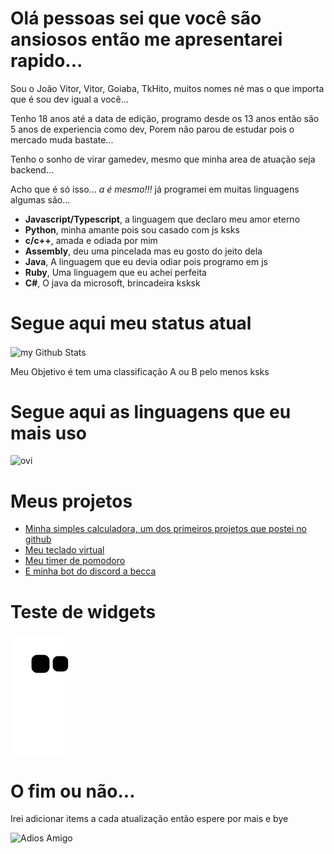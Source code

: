 # Olá pessoas sei que você são ansiosos então me apresentarei rapido...
<p>Sou o João Vitor, Vitor, Goiaba, TkHito, muitos nomes né mas o que importa que é sou dev igual a você...</p>
<p>Tenho 18 anos até a data de edição, programo desde os 13 anos então são 5 anos de experiencia como dev, Porem não parou de estudar pois o mercado muda bastate...</p>

<p>Tenho o sonho de virar gamedev, mesmo que minha area de atuação seja backend...</p>
<p>Acho que é só isso... <i>a é mesmo!!!</i> já programei em muitas linguagens algumas são...</p>
<ul>
  <li><strong>Javascript/Typescript</strong>, a linguagem que declaro meu amor eterno</li>
  <li><strong>Python</strong>, minha amante pois sou casado com js ksks</li>
  <li><strong>c/c++</strong>, amada e odiada por mim</li>
  <li><strong>Assembly</strong>, deu uma pincelada mas eu gosto do jeito dela</li>
  <li><strong>Java</strong>, A linguagem que eu devia odiar pois programo em js</li>
  <li><strong>Ruby</strong>, Uma linguagem que eu achei perfeita</li>
  <li><strong>C#</strong>, O java da microsoft, brincadeira ksksk</li>
</ul>

# Segue aqui meu status atual
<img align="center" src="https://github-readme-stats.vercel.app/api?username=joaovtk&include_all_commits=true&count_private=true&show_icons=true&line_height=20&title_color=2B5BBD&icon_color=1124BB&text_color=A1A1A1&bg_color=0,000000,130F40" alt="my Github Stats"/>
<p>Meu Objetivo é tem uma classificação A ou B pelo menos ksks</p>

# Segue aqui as linguagens que eu mais uso
<img src="https://github-readme-stats.vercel.app/api/top-langs?username=joaovtk&show_icons=true&locale=pt-br&layout=compact&theme=chartreuse-dark" alt="ovi" />

# Meus projetos
<ul>
  <li><a href="https://github.com/joaovtk/js-simple-calc">Minha simples calculadora, um dos primeiros projetos que postei no github</a></li>
  <li><a href="https://github.com/joaovtk/virtual-keyboard">Meu teclado virtual</a></li>
  <li><a href="https://github.com/joaovtk/pomodoro">Meu timer de pomodoro</a></li>
  <li><a href="https://github.com/joaovtk/py-becca">E minha bot do discord a becca</a></li>
</ul>

# Teste de widgets
![Snake animation](https://github.com/madushadhanushka/github-readme/blob/output/github-contribution-snake.svg)

# O fim ou não...
<p>Irei adicionar items a cada atualização então espere por mais e bye</p>
<img src="https://i.pinimg.com/originals/c5/44/fa/c544fac358589c8374a588cda0a1317c.gif" alt="Adios Amigo" />
